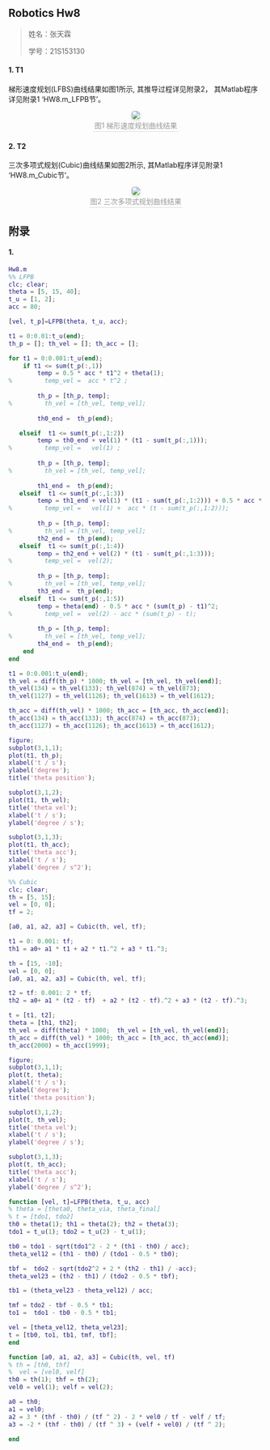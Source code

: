 ## Robotics Hw8

> 姓名：张天霖
>
> 学号：21S153130

#### 1. T1

梯形速度规划(LFBS)曲线结果如图1所示, 其推导过程详见附录2， 其Matlab程序详见附录1 ‘HW8.m_LFPB节’。

<center>
    <img style="border-radius: 0.3125em;
    box-shadow: 0 2px 4px 0 rgba(34,36,38,.12),0 2px 10px 0 rgba(34,36,38,.08);" 
    src="D:/大学/研究生课程/Robotics/Hw8/T1.svg">
    <br>
    <div style="color:orange; border-bottom: 1px solid #d9d9d9;
    display: inline-block;
    color: #999;
    padding: 2px;">图1 梯形速度规划曲线结果</div>
</center>

#### 2. T2

三次多项式规划(Cubic)曲线结果如图2所示,  其Matlab程序详见附录1 ‘HW8.m_Cubic节’。

<center>
    <img style="border-radius: 0.3125em;
    box-shadow: 0 2px 4px 0 rgba(34,36,38,.12),0 2px 10px 0 rgba(34,36,38,.08);" 
    src="D:/大学/研究生课程/Robotics/Hw8/T2.svg">
    <br>
    <div style="color:orange; border-bottom: 1px solid #d9d9d9;
    display: inline-block;
    color: #999;
    padding: 2px;">图2 三次多项式规划曲线结果</div>
</center>

## 附录

#### 1.

```matlab
Hw8.m
%% LFPB
clc; clear;
theta = [5, 15, 40];
t_u = [1, 2];
acc = 80;

[vel, t_p]=LFPB(theta, t_u, acc);

t1 = 0:0.01:t_u(end);
th_p = []; th_vel = []; th_acc = [];

for t1 = 0:0.001:t_u(end);
    if t1 <= sum(t_p(:,1))
        temp = 0.5 * acc * t1^2 + theta(1);
%         temp_vel =  acc * t^2 ;
        
        th_p = [th_p, temp];
%         th_vel = [th_vel, temp_vel];
        
        th0_end =  th_p(end);

   elseif  t1 <= sum(t_p(:,1:2))
        temp = th0_end + vel(1) * (t1 - sum(t_p(:,1)));
%         temp_vel =   vel(1) ;
         
        th_p = [th_p, temp];
%         th_vel = [th_vel, temp_vel];
        
        th1_end =  th_p(end);
   elseif  t1 <= sum(t_p(:,1:3))
        temp = th1_end + vel(1) * (t1 - sum(t_p(:,1:2))) + 0.5 * acc * (t1 - sum(t_p(:,1:2)))^2;
%         temp_vel =   vel(1) +  acc * (t - sum(t_p(:,1:2)));
        
        th_p = [th_p, temp];
%         th_vel = [th_vel, temp_vel];
        th2_end =  th_p(end);
   elseif  t1 <= sum(t_p(:,1:4))
        temp = th2_end + vel(2) * (t1 - sum(t_p(:,1:3)));
%         temp_vel =  vel(2);
         
        th_p = [th_p, temp];
%         th_vel = [th_vel, temp_vel];
        th3_end =  th_p(end);
   elseif  t1 <= sum(t_p(:,1:5))
        temp = theta(end) - 0.5 * acc * (sum(t_p) - t1)^2;
%         temp_vel =  vel(2) - acc * (sum(t_p) - t);
        
        th_p = [th_p, temp];
%         th_vel = [th_vel, temp_vel];
        th4_end =  th_p(end);
    end
end

t1 = 0:0.001:t_u(end);
th_vel = diff(th_p) * 1000; th_vel = [th_vel, th_vel(end)];
th_vel(134) = th_vel(133); th_vel(874) = th_vel(873);
th_vel(1127) = th_vel(1126); th_vel(1613) = th_vel(1612);

th_acc = diff(th_vel) * 1000; th_acc = [th_acc, th_acc(end)];
th_acc(134) = th_acc(133); th_acc(874) = th_acc(873);
th_acc(1127) = th_acc(1126); th_acc(1613) = th_acc(1612);

figure;
subplot(3,1,1); 
plot(t1, th_p);
xlabel('t / s');
ylabel('degree');
title('theta position');

subplot(3,1,2);
plot(t1, th_vel);
title('theta vel');
xlabel('t / s');
ylabel('degree / s');

subplot(3,1,3);
plot(t1, th_acc);
title('theta acc');
xlabel('t / s');
ylabel('degree / s^2');

%% Cubic
clc; clear;
th = [5, 15];
vel = [0, 0];
tf = 2;

[a0, a1, a2, a3] = Cubic(th, vel, tf);

t1 = 0: 0.001: tf;
th1 = a0+ a1 * t1 + a2 * t1.^2 + a3 * t1.^3;

th = [15, -10];
vel = [0, 0];
[a0, a1, a2, a3] = Cubic(th, vel, tf);

t2 = tf: 0.001: 2 * tf;
th2 = a0+ a1 * (t2 - tf)  + a2 * (t2 - tf).^2 + a3 * (t2 - tf).^3;

t = [t1, t2];
theta = [th1, th2];
th_vel = diff(theta) * 1000;  th_vel = [th_vel, th_vel(end)];
th_acc = diff(th_vel) * 1000; th_acc = [th_acc, th_acc(end)];
th_acc(2000) = th_acc(1999); 

figure;
subplot(3,1,1); 
plot(t, theta);
xlabel('t / s');
ylabel('degree');
title('theta position');

subplot(3,1,2);
plot(t, th_vel);
title('theta vel');
xlabel('t / s');
ylabel('degree / s');

subplot(3,1,3);
plot(t, th_acc);
title('theta acc');
xlabel('t / s');
ylabel('degree / s^2');
```

```matlab
function [vel, t]=LFPB(theta, t_u, acc)
% theta = [theta0, theta_via, theta_final]
% t = [tdo1, tdo2]
th0 = theta(1); th1 = theta(2); th2 = theta(3);
tdo1 = t_u(1); tdo2 = t_u(2) - t_u(1);

tb0 = tdo1 - sqrt(tdo1^2 - 2 * (th1 - th0) / acc);
theta_vel12 = (th1 - th0) / (tdo1 - 0.5 * tb0);

tbf =  tdo2 - sqrt(tdo2^2 + 2 * (th2 - th1) / -acc);
theta_vel23 = (th2 - th1) / (tdo2 - 0.5 * tbf);

tb1 = (theta_vel23 - theta_vel12) / acc;

tmf = tdo2 - tbf - 0.5 * tb1;
to1 =  tdo1 - tb0 - 0.5 * tb1;

vel = [theta_vel12, theta_vel23];
t = [tb0, to1, tb1, tmf, tbf];
end
```

```matlab
function [a0, a1, a2, a3] = Cubic(th, vel, tf)
% th = [th0, thf]
%  vel = [vel0, velf]
th0 = th(1); thf = th(2);
vel0 = vel(1); velf = vel(2);

a0 = th0;
a1 = vel0;
a2 = 3 * (thf - th0) / (tf ^ 2) - 2 * vel0 / tf - velf / tf;
a3 = -2 * (thf - th0) / (tf ^ 3) + (velf + vel0) / (tf ^ 2);

end
```

